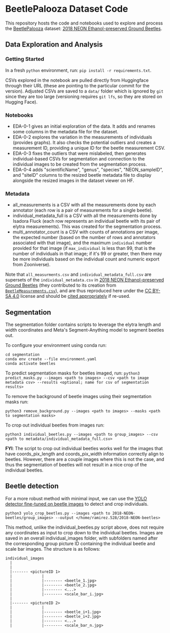 # BeetlePalooza Dataset Code

This repository hosts the code and notebooks used to explore and process the [BeetlePalooza](https://github.com/Imageomics/BeetlePalooza-2024/wiki) dataset: [2018 NEON Ethanol-preserved Ground Beetles](https://huggingface.co/datasets/imageomics/2018-NEON-beetles).


## Data Exploration and Analysis

### Getting Started

In a fresh `python` environment, run:
`pip install -r requirements.txt`.

CSVs explored in the notebook are pulled directly from Huggingface through their URL (these are pointing to the particular commit for the version). Adjusted CSVs are saved to a `data/` folder which is ignored by `git` since they are too large (versioning requires `git lfs`, so they are stored on Hugging Face).

### Notebooks

 - EDA-0-1 gives an initial exploration of the data. It adds and renames some columns in the metadata file for the dataset.
 - EDA-0-2 explores the variation in the measurements of individuals (provides graphs). It also checks the potential outliers and creates a measurement ID, providing a unique ID for the beetle measurement CSV.
 - EDA-0-3 fixes the outliers that were mislabeled, then generates individual-based CSVs for segmentation and connection to the individual images to be created from the segmentation process. 
 - EDA-0-4 adds "scientificName", "genus", "species", "NEON_sampleID", and "siteID" columns to the resized beetle metadata file to display alongside the resized images in the dataset viewer on HF.

### Metadata

 - all_measurements is a CSV with all the measurements done by each annotator (each row is a pair of measurements for a single beetle).
 - individual_metadata_full is a CSV with all the measurements done by Isadora Fluck (each row represents an individual beetle with its pair of elytra measurements). This was created for the segmentation process.
 - multi_annotator_count is a CSV with counts of annotations per image, the expected number (based on the number of rows and annotators associated with that image), and the maximum `individual` number provided for that image (if `max_individual` is less than 99, that is the number of individuals in that image; if it's 99 or greater, then there may be more individuals based on the individual count and numeric export from Zooniverse).

Note that `all_measurments.csv` and `individual_metadata_full.csv` are supersets of the `individual_metadata.csv` in [2018 NEON Ethanol-preserved Ground Beetles](https://huggingface.co/datasets/imageomics/2018-NEON-beetles) (they contributed to its creation from [`BeetleMeasurements.csv`](https://huggingface.co/datasets/imageomics/2018-NEON-beetles/blob/main/BeetleMeasurements.csv)), and are thus reproduced here under the [CC BY-SA 4.0](https://creativecommons.org/licenses/by-sa/4.0/) license and should be [cited appropriately](https://huggingface.co/datasets/imageomics/2018-NEON-beetles#citation) if re-used.


## Segmentation

The segmentation folder contains scripts to leverage the elytra length and width coordinates and Meta's Segment-Anything model to segment beetles out. 

To configure your environment using conda run:
```
cd segmentation
conda env create --file environment.yaml
conda activate beetles
```

To predict segmentation masks for beetles imaged, run:
`python3 predict_masks.py --images <path to images> --csv <path to image metadata csv> --results <optional; name for csv of segmentation results>`

To remove the background of beetle images using their segmentation masks run:
```
python3 remove_background.py --images <path to images> --masks <path to segmentation masks>
```

To crop out individual beetles from images run:
```
python3 individual_beetles.py --images <path to group_images> --csv <path to metadata/individual_metadata_full.csv>
```

**FYI**: The script to crop out individual beetles works well for the images that have coords_pix_length and coords_pix_width information correctly align to beetles. However, there are a couple images where this is not the case, and thus the segmentation of beetles will not result in a nice crop of the individual beetles.


## Beetle detection

For a more robust method with minimal input, we can use the [YOLO detector fine-tuned on beetle images](https://huggingface.co/imageomics/yolo_beetle_detection/blob/main/yolo_beetles_best.pt) to detect and crop individuals.

```
python3 yolo_crop_beetles.py --images <path to 2018-NEON-beetles/group_images> --output </home/ramirez.528/2018-NEON-beetles>
```

This method, unlike the individual_beetles.py script above, does not require any coordinates as input to crop down to the individual beetles. Images are saved in an overall individual_images folder, with subfolders named after the corresponding group picture ID containing the individual beetle and scale bar images. The structure is as follows:

```
individual_images
  |
  |
  |------- <pictureID 1>
  |             |
  |             |-------- <beetle_1.jpg>
  |             |-------- <beetle_2.jpg>
  |             |-------- <...>
  |             |-------- <scale_bar_i.jpg>
  |
  |------- <pictureID 2>
  |             |
  |             |-------- <beetle_i+1.jpg>
  |             |-------- <beetle_i+2.jpg>
  |             |-------- <...>
  |             |-------- <scale_bar_n.jpg>
  ```